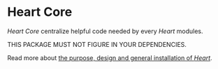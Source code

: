 # Heart Core

_Heart Core_ centralize helpful code needed by every _Heart_ modules.

THIS PACKAGE MUST NOT FIGURE IN YOUR DEPENDENCIES.

Read more about [the purpose, design and general installation of _Heart_](https://gitlab.com/fabernovel/heart/-/blob/master/README.md).
